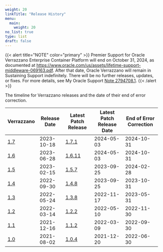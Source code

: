 ```yaml
---
weight: 20
linkTitle: "Release History"
menu:
  main:
    weight: 20
no_list: true
type: list
draft: false
---
```


{{< alert title="NOTE" color="primary" >}}
Premier Support for Oracle Verrazzano Enterprise Container Platform will end on October 31, 2024, as documented at https://www.oracle.com/us/assets/lifetime-support-middleware-069163.pdf. After that date, Oracle Verrazzano will remain in Sustaining Support indefinitely. There will be no further releases, updates, or fixes.
For more details, see My Oracle Support [Note 2794708.1](https://support.oracle.com/epmos/faces/DocumentDisplay?_afrLoop=33881630232591&id=2794708.1).
{{< /alert >}}

The timeline for Verrazzano releases and the date of their end of error correction.

| Verrazzano                                                          | Release Date | Latest Patch Release                                                    | Latest Patch Release Date | End of Error Correction |
|---------------------------------------------------------------------|--------------|-------------------------------------------------------------------------|---------------------------|-------------------------|
| [1.7](https://github.com/verrazzano/verrazzano/releases/tag/v1.7.0) | 2023-10-18   | [1.7.1](https://github.com/verrazzano/verrazzano/releases/tag/v1.7.1)   | 2024-05-03                | 2024-10-31              |
| [1.6](https://github.com/verrazzano/verrazzano/releases/tag/v1.6.0) | 2023-06-28   | [1.6.11](https://github.com/verrazzano/verrazzano/releases/tag/v1.6.11) | 2024-05-03                | 2024-10-31              |
| [1.5](https://github.com/verrazzano/verrazzano/releases/tag/v1.5.0) | 2023-02-15   | [1.5.7](https://github.com/verrazzano/verrazzano/releases/tag/v1.5.7)   | 2023-09-25                | 2024-02-28              |
| [1.4](https://github.com/verrazzano/verrazzano/releases/tag/v1.4.0) | 2022-09-30   | [1.4.8](https://github.com/verrazzano/verrazzano/releases/tag/v1.4.8)   | 2023-09-25                | 2023-10-31              |
| [1.3](https://github.com/verrazzano/verrazzano/releases/tag/v1.3.0) | 2022-05-24   | [1.3.8](https://github.com/verrazzano/verrazzano/releases/tag/v1.3.8)   | 2022-11-17                | 2023-05-31              |
| [1.2](https://github.com/verrazzano/verrazzano/releases/tag/v1.2.0) | 2022-03-14   | [1.2.2](https://github.com/verrazzano/verrazzano/releases/tag/v1.2.2)   | 2022-05-10                | 2022-11-30              |
| [1.1](https://github.com/verrazzano/verrazzano/releases/tag/v1.1.0) | 2021-12-16   | [1.1.2](https://github.com/verrazzano/verrazzano/releases/tag/v1.1.2)   | 2022-03-09                | 2022-09-30              |
| [1.0](https://github.com/verrazzano/verrazzano/releases/tag/v1.0.0) | 2021-08-02   | [1.0.4](https://github.com/verrazzano/verrazzano/releases/tag/v1.0.4)   | 2021-12-20                | 2022-06-30              |
